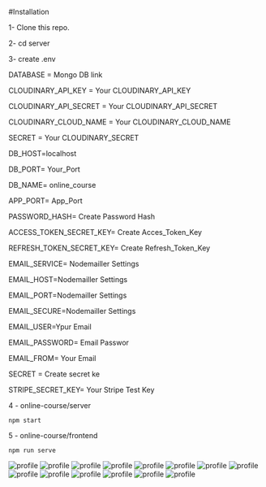 #Installation

1- Clone this repo.

2- cd server

3- create .env

  DATABASE = Mongo DB link

  CLOUDINARY_API_KEY = Your CLOUDINARY_API_KEY

  CLOUDINARY_API_SECRET = Your CLOUDINARY_API_SECRET

  CLOUDINARY_CLOUD_NAME = Your CLOUDINARY_CLOUD_NAME

  SECRET = Your CLOUDINARY_SECRET

  DB_HOST=localhost

  DB_PORT= Your_Port

  DB_NAME= online_course

  APP_PORT= App_Port

  PASSWORD_HASH= Create Password Hash

  ACCESS_TOKEN_SECRET_KEY= Create Acces_Token_Key

  REFRESH_TOKEN_SECRET_KEY= Create Refresh_Token_Key

  EMAIL_SERVICE= Nodemailler Settings

  EMAIL_HOST=Nodemailler Settings

  EMAIL_PORT=Nodemailler Settings

  EMAIL_SECURE=Nodemailler Settings

  EMAIL_USER=Ypur Email

  EMAIL_PASSWORD= Email Passwor

  EMAIL_FROM= Your Email

  SECRET = Create secret ke

  STRIPE_SECRET_KEY= Your Stripe Test Key


4 - online-course/server


    npm start

5 - online-course/frontend

    npm run serve
    

![profile](https://github.com/nurovic/online-course/blob/main/image-files/1.PNG?raw=true)
![profile](https://github.com/nurovic/online-course/blob/main/image-files/2.PNG?raw=true)
![profile](https://github.com/nurovic/online-course/blob/main/image-files/3.png?raw=true)
![profile](https://github.com/nurovic/online-course/blob/main/image-files/4.PNG?raw=true)
![profile](https://github.com/nurovic/online-course/blob/main/image-files/5.PNG?raw=true)
![profile](https://github.com/nurovic/online-course/blob/main/image-files/6.PNG?raw=true)
![profile](https://github.com/nurovic/online-course/blob/main/image-files/7.PNG?raw=true)
![profile](https://github.com/nurovic/online-course/blob/main/image-files/8.PNG?raw=true)
![profile](https://github.com/nurovic/online-course/blob/main/image-files/9.PNG?raw=true)
![profile](https://github.com/nurovic/online-course/blob/main/image-files/10.PNG?raw=true)
![profile](https://github.com/nurovic/online-course/blob/main/image-files/11.PNG?raw=true)
![profile](https://github.com/nurovic/online-course/blob/main/image-files/12.PNG?raw=true)
![profile](https://github.com/nurovic/online-course/blob/main/image-files/13.PNG?raw=true)
![profile](https://github.com/nurovic/online-course/blob/main/image-files/14.PNG?raw=true)